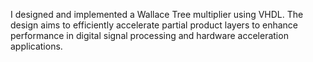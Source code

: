 I designed and implemented a Wallace Tree multiplier using VHDL. The design aims to efficiently accelerate partial product layers to enhance performance in digital signal processing and hardware acceleration applications.
